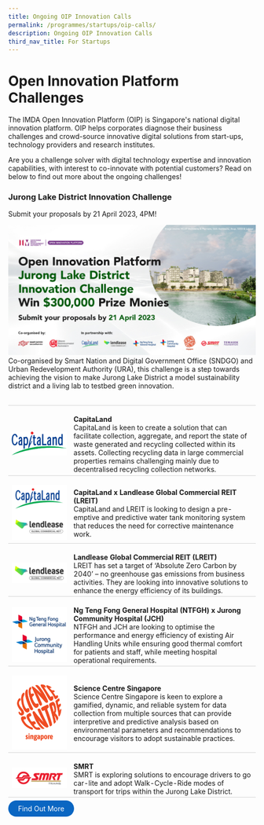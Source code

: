 ```yaml
---
title: Ongoing OIP Innovation Calls
permalink: /programmes/startups/oip-calls/
description: Ongoing OIP Innovation Calls
third_nav_title: For Startups
---
```

# Open Innovation Platform Challenges
The IMDA Open Innovation Platform (OIP) is Singapore's national digital innovation platform. OIP helps corporates diagnose their business challenges and crowd-source innovative digital solutions from start-ups, technology providers and research institutes. 

Are you a challenge solver with digital technology expertise and innovation capabilities, with interest to co-innovate with potential customers? Read on below to find out more about the ongoing challenges!

### Jurong Lake District Innovation Challenge

Submit your proposals by 21 April 2023, 4PM! 
 
<img src="/images/Programmes/OIP%20Challenges/JLD_1200x630.jpg">
<br>
Co-organised by Smart Nation and Digital Government Office (SNDGO) and Urban Redevelopment Authority (URA), this challenge is a step towards achieving the vision to make Jurong Lake District a model sustainability district and a living lab to testbed green innovation.
<br>
<br>
<table>
    <tr>
      <td style="width:25%; border-top:0.75px solid lightgrey; border-bottom:0.75px solid lightgrey;">	
            <br><img src="/images/Programmes/OIP%20Challenges/CapitaLand%20logo%20(RGB).png">
        </td>
        <td style="border-top:0.75px solid lightgrey; border-bottom:0.75px solid lightgrey;">
					<br><b>CapitaLand </b>
	        <br> CapitaLand is keen to create a solution that can facilitate collection, aggregate, and report the state of waste generated and recycling collected within its assets. Collecting recycling data in large commercial properties remains challenging mainly due to decentralised recycling collection networks.
        </td>
    </tr>
    <tr>
        <td style="width:25%; border-top:0.75px solid lightgrey; border-bottom:0.75px solid lightgrey;">
            <br><img src="/images/Programmes/OIP%20Challenges/CapitaLand%20x%20LREIT.png">
        </td>
        <td style="border-top:0.75px solid lightgrey; border-bottom:0.75px solid lightgrey;">
					<br><b>CapitaLand x Landlease Global Commercial REIT (LREIT)</b>
            <br>CapitaLand and LREIT is looking to design a pre-emptive and predictive water tank monitoring system that reduces the need for corrective maintenance work.
        </td>
    </tr>
	<tr>
        <td style="width:25%; border-top:0.75px solid lightgrey; border-bottom:0.75px solid lightgrey;">
            <br><img src="/images/Programmes/OIP%20Challenges/Lendlease.png">
        </td>
        <td style="border-top:0.75px solid lightgrey; border-bottom:0.75px solid lightgrey;">
					<br><b>Landlease Global Commercial REIT (LREIT)</b>
            <br>LREIT has set a target of ‘Absolute Zero Carbon by 2040’ – no greenhouse gas emissions from business activities. They are looking into innovative solutions to enhance the energy efficiency of its buildings.
        </td>
    </tr>			
	<tr>
      <td style="width:25%; border-top:0.75px solid lightgrey; border-bottom:0.75px solid lightgrey;">	
            <br><img src="/images/Programmes/OIP%20Challenges/NTFGH%20x%20JCH.png">
        </td>
        <td style="border-top:0.75px solid lightgrey; border-bottom:0.75px solid lightgrey;">
            <br><b>Ng Teng Fong General Hospital (NTFGH) x Jurong Community Hospital (JCH)</b>
            <br>NTFGH and JCH are looking to optimise the performance and energy efficiency of existing Air Handling Units while ensuring good thermal comfort for patients and staff, while meeting hospital operational requirements.
        </td>
    </tr>	
		<tr>
      <td style="width:25%; border-top:0.75px solid lightgrey; border-bottom:0.75px solid lightgrey;">	
            <br><img src="/images/Programmes/OIP%20Challenges/SCS%20logo%20Orange.png">
        </td>
        <td style="border-top:0.75px solid lightgrey; border-bottom:0.75px solid lightgrey;">
            <br><b>Science Centre Singapore</b>
            <br> Science Centre Singapore is keen to explore a gamified, dynamic, and reliable system for data collection from multiple sources that can provide interpretive and predictive analysis based on environmental parameters and recommendations to encourage visitors to adopt sustainable practices.
        </td>
    </tr>	
			<tr>
      <td style="width:25%; border-top:0.75px solid lightgrey; border-bottom:0.75px solid lightgrey;">	
            <br><img src="/images/Programmes/OIP%20Challenges/SMRT%20Trains%20Logo.png">
        </td>
        <td style="border-top:0.75px solid lightgrey; border-bottom:0.75px solid lightgrey;">
            <br><b>SMRT</b>
            <br> SMRT is exploring solutions to encourage drivers to go car-lite and adopt Walk-Cycle-Ride modes of transport for trips within the Jurong Lake District.
        </td>
    </tr>	
		</table>

<a href="https://www.openinnovation.sg/challenges" target="_blank" style="background-color: #0A66C2; color: white; text-decoration: none; border-radius: 100px; padding-left: 20px; padding-right: 20px; padding-top:8px; padding-bottom:8px">Find Out More</a>